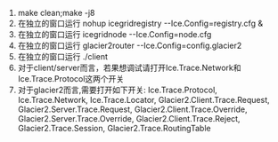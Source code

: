 1. make clean;make -j8
2. 在独立的窗口运行 nohup icegridregistry --Ice.Config=registry.cfg &
3. 在独立的窗口运行 icegridnode --Ice.Config=node.cfg
4. 在独立的窗口运行 glacier2router --Ice.Config=config.glacier2
5. 在独立的窗口运行 ./client
6. 对于client/server而言，若果想调试请打开Ice.Trace.Network和Ice.Trace.Protocol这两个开关
7. 对于glacier2而言,需要打开如下开关:
  Ice.Trace.Protocol, Ice.Trace.Network, Ice.Trace.Locator, Glacier2.Client.Trace.Request, Glacier2.Server.Trace.Request, Glacier2.Client.Trace.Override, Glacier2.Server.Trace.Override, Glacier2.Client.Trace.Reject, Glacier2.Trace.Session, Glacier2.Trace.RoutingTable
